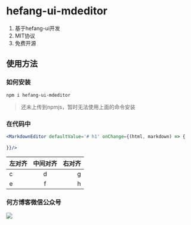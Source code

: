 # hefang-ui-mdeditor

1. 基于hefang-ui开发
1. MIT协议
1. 免费开源

## 使用方法

### 如何安装

`npm i hefang-ui-mdeditor`

> 还未上传到npmjs，暂时无法使用上面的命令安装

### 在代码中

```jsx
<MarkdownEditor defaultValue='# h1' onChange={(html, markdown) => {
    
}}/>
```


|左对齐|中间对齐|右对齐|
|:-----------|:-----------:|-----------:|
|c|d|g|
|e|f|h|

### 何方博客微信公众号

[![](https://open.weixin.qq.com/qr/code?username=hefangblog "")](https://hefang.link "")
